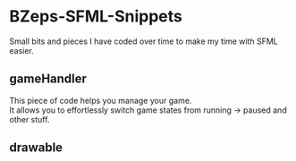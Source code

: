 BZeps-SFML-Snippets
===================
Small bits and pieces I have coded over time to make my time with SFML easier.

gameHandler
-----------
This piece of code helps you manage your game.    
It allows you to effortlessly switch game states from running -> paused and other stuff.

drawable
--------